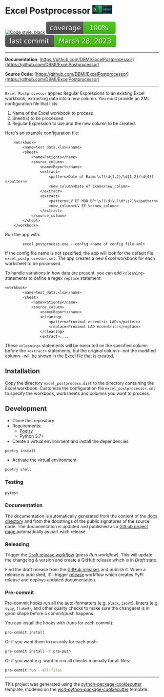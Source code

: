 # Excel Postprocessor ![image info](./pictures/excel_processor.png) 

[![Code style: black](https://img.shields.io/badge/code%20style-black-000000.svg)](https://github.com/psf/black)
![Coverage Status](./.github/badges/coverage-badge.svg?dummy=8484744)
![Last Commit Date](./.github/badges/last-commit-badge.svg?dummy=8484744)

---

**Documentation**: [https://github.com/DBMI/ExcelPostprocessor](https://github.com/DBMI/ExcelPostprocessor)

**Source Code**: [https://github.com/DBMI/ExcelPostprocessor](https://github.com/DBMI/ExcelPostprocessor)

---

`Excel Postprocessor` applies Regular Expressions to an existing Excel workbook, extracting data
        into a new column. You must provide an XML configuration file that lists:
1. Name of the Excel workbook to process
2. Sheet(s) to be processed
3. Regular Expression to use and the new column to be created.

 Here's an example configuration file:

        <workbook>
            <name>test_data.xlsx</name>
            <sheet>
                <name>Patients</name>
                <source_column>
                    <name>Report</name>
                    <extract>
                        <pattern>Date of Exam:\s?(\d{1,2}/\d{1,2}/\d{4})</pattern>
                        <new_column>Date of Exam</new_column>
                    </extract>
                    <extract>
                        <pattern>LV EF MOD BP:\s?(\d+\.?\d*\s?)%</pattern>
                        <new_column>LV EF %</new_column>
                    </extract>
                </source_column>
            </sheet>
        </workbook>

Run the app with:

            excel_postprocess.exe --config <name of config file.xml>

If the config file name is not specified, the app will look for the default file `excel_postprocessor.xml`.
The app creates a new Excel workbook for each worksheet to be processed.

To handle variations in how data are present, you can add `<cleaning>` statements to define a regex `replace` statement:

    <workbook>
            <name>test_data.xlsx</name>
            <sheet>
                <name>Patients</name>
                <source_column>
                    <name>Report</name>
                    <cleaning>
                        <pattern>Proximal eccentric LAD:</pattern>
                        <replace>Proximal LAD eccentric:</replace>
                    </cleaning>
                    <extract>....

These `<cleaning>` statements will be executed on the specified column before the `<extract>` statements,
but the original column--not the modified column--will be shown in the Excel file that is created. 
## Installation
Copy the directory `excel_postprocess.dist` to the directory containing the Excel workbook. 
Customize the configuration file `excel_postprocessor.xml` to specify the workbook, worksheets and
columns you want to process.

## Development

* Clone this repository
* Requirements:
  * [Poetry](https://python-poetry.org/)
  * Python 3.7+
* Create a virtual environment and install the dependencies

```sh
poetry install
```

* Activate the virtual environment

```sh
poetry shell
```

### Testing

```sh
pytest
```

### Documentation

The documentation is automatically generated from the content of the [docs directory](./docs) and from the docstrings
 of the public signatures of the source code. The documentation is updated and published as a [Github project page
 ](https://pages.github.com/) automatically as part each release.

### Releasing

Trigger the [Draft release workflow](https://github.com/DBMI/ExcelPostprocessor/actions/workflows/draft_release.yml)
(press _Run workflow_). This will update the changelog & version and create a GitHub release which is in _Draft_ state.

Find the draft release from the
[GitHub releases](https://github.com/DBMI/ExcelPostprocessor/releases) and publish it. When
 a release is published, it'll trigger [release](https://github.com/DBMI/ExcelPostprocessor/blob/master/.github/workflows/release.yml) workflow which creates PyPI
 release and deploys updated documentation.

### Pre-commit

Pre-commit hooks run all the auto-formatters (e.g. `black`, `isort`), linters (e.g. `mypy`, `flake8`), and other quality
 checks to make sure the changeset is in good shape before a commit/push happens.

You can install the hooks with (runs for each commit):

```sh
pre-commit install
```

Or if you want them to run only for each push:

```sh
pre-commit install -t pre-push
```

Or if you want e.g. want to run all checks manually for all files:

```sh
pre-commit run --all-files
```

---

This project was generated using the [python-package-cookiecutter](https://github.com/DBMI/python-package-cookiecutter) template, modeled on the [wolt-python-package-cookiecutter](https://github.com/woltapp/wolt-python-package-cookiecutter) template.

